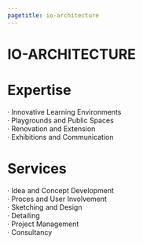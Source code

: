```yaml
---
pagetitle: io-architecture
---
```


# IO-ARCHITECTURE

# Expertise

· Innovative Learning Environments  
· Playgrounds and Public Spaces  
· Renovation and Extension  
· Exhibitions and Communication

# Services

· Idea and Concept Development  
· Proces and User Involvement  
· Sketching and Design  
· Detailing  
· Project Management  
· Consultancy
